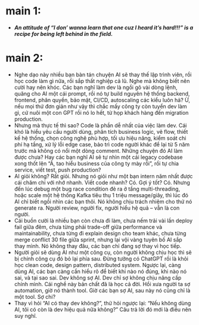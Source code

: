 # main 1:
- ***An attitude of “I don’ wanna learn that one cuz I heard it’s hard!!!” is a recipe for being left behind in the field.***

# main 2:

- Nghe dạo này nhiều bạn bàn tán chuyện AI sẽ thay thế lập trình viên, rồi học code làm gì nữa, rồi sắp thất nghiệp cả lũ. Nghe mà không biết nên cười hay nên khóc. Các bạn nghĩ làm dev là ngồi gõ vài dòng lệnh, quăng cho AI một cái prompt, rồi nó tự build nguyên hệ thống backend, frontend, phân quyền, bảo mật, CI/CD, autoscaling các kiểu luôn hả? Ừ, nếu mọi thứ đơn giản như vậy thì chắc mấy công ty còn tuyển dev làm gì, cứ nuôi một con GPT rồi nó lo hết, từ họp khách hàng đến migration production.
- Nhưng mà thực tế thì sao? Code là phần dễ nhất của việc làm dev. Cái khó là hiểu yêu cầu người dùng, phân tích business logic, vẽ flow, thiết kế hệ thống, chọn công nghệ phù hợp, tối ưu hiệu năng, kiểm soát chi phí hạ tầng, xử lý lỗi edge case, bảo trì code người khác để lại từ 5 năm trước mà không có nổi một dòng comment. Những chuyện đó AI làm được chưa? Hay các bạn nghĩ AI sẽ tự nhìn một cái legacy codebase xong thốt lên “À, tao hiểu business của công ty mày rồi”, rồi tự chia service, viết test, push production?
- AI giỏi không? Rất giỏi. Nhưng nó giỏi như một bạn intern năm nhất được cái chăm chỉ với nhớ nhanh. Viết code nhanh? Có. Gợi ý tốt? Có. Nhưng đến lúc debug một bug race condition đẻ ra ở tầng multi-threading, hoặc scale một hệ thống Kafka tiêu thụ 1 triệu message/giây, thì lúc đó AI chỉ biết ngồi nhìn các bạn thôi. Nó không chịu trách nhiệm cho thứ nó generate ra. Người review, người fix, người hiểu hệ quả – vẫn là con người.
- Cái buồn cười là nhiều bạn còn chưa đi làm, chưa nếm trải vài lần deploy fail giữa đêm, chưa từng phải trade-off giữa performance và maintainability, chưa từng đi explain design cho team khác, chưa từng merge conflict 30 file giữa sprint, nhưng lại vội vàng tuyên bố AI sắp thay mình. Nó không thay đâu, các bạn chỉ đang sợ thay vì học tiếp.
- Người giỏi sẽ dùng AI như một công cụ, còn người không chịu học thì sẽ bị chính công cụ đó bỏ lại phía sau. Đừng tưởng có ChatGPT rồi là khỏi học clean code, design pattern, distributed system. Ngược lại, càng dùng AI, các bạn càng cần hiểu rõ để biết khi nào nó đúng, khi nào nó sai, và tại sao sai.
Dev không sợ AI. Dev chỉ sợ không chịu nâng cấp chính mình. Cái nghề này bản chất đã là học cả đời. Hồi xưa người ta sợ automation, giờ nó thành tool. Giờ các bạn sợ AI, sau này nó cũng chỉ là một tool. Sợ chi?
- Thay vì hỏi “AI có thay dev không?”, thử hỏi ngược lại: “Nếu không dùng AI, tôi có còn là dev hiệu quả nữa không?” Câu trả lời đó mới là điều nên suy nghĩ.
